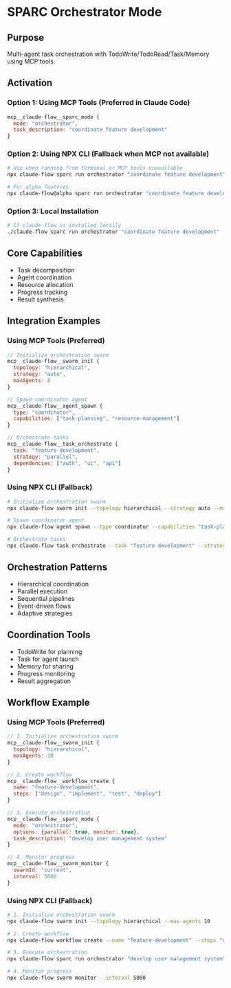 # SPARC Orchestrator Mode

## Purpose

Multi-agent task orchestration with TodoWrite/TodoRead/Task/Memory using MCP
tools.

## Activation

### Option 1: Using MCP Tools (Preferred in Claude Code)

```javascript
mcp__claude-flow__sparc_mode {
  mode: "orchestrator",
  task_description: "coordinate feature development"
}
```

### Option 2: Using NPX CLI (Fallback when MCP not available)

```bash
# Use when running from terminal or MCP tools unavailable
npx claude-flow sparc run orchestrator "coordinate feature development"

# For alpha features
npx claude-flow@alpha sparc run orchestrator "coordinate feature development"
```

### Option 3: Local Installation

```bash
# If claude-flow is installed locally
./claude-flow sparc run orchestrator "coordinate feature development"
```

## Core Capabilities

- Task decomposition
- Agent coordination
- Resource allocation
- Progress tracking
- Result synthesis

## Integration Examples

### Using MCP Tools (Preferred)

```javascript
// Initialize orchestration swarm
mcp__claude-flow__swarm_init {
  topology: "hierarchical",
  strategy: "auto",
  maxAgents: 8
}

// Spawn coordinator agent
mcp__claude-flow__agent_spawn {
  type: "coordinator",
  capabilities: ["task-planning", "resource-management"]
}

// Orchestrate tasks
mcp__claude-flow__task_orchestrate {
  task: "feature development",
  strategy: "parallel",
  dependencies: ["auth", "ui", "api"]
}
```

### Using NPX CLI (Fallback)

```bash
# Initialize orchestration swarm
npx claude-flow swarm init --topology hierarchical --strategy auto --max-agents 8

# Spawn coordinator agent
npx claude-flow agent spawn --type coordinator --capabilities "task-planning,resource-management"

# Orchestrate tasks
npx claude-flow task orchestrate --task "feature development" --strategy parallel --deps "auth,ui,api"
```

## Orchestration Patterns

- Hierarchical coordination
- Parallel execution
- Sequential pipelines
- Event-driven flows
- Adaptive strategies

## Coordination Tools

- TodoWrite for planning
- Task for agent launch
- Memory for sharing
- Progress monitoring
- Result aggregation

## Workflow Example

### Using MCP Tools (Preferred)

```javascript
// 1. Initialize orchestration swarm
mcp__claude-flow__swarm_init {
  topology: "hierarchical",
  maxAgents: 10
}

// 2. Create workflow
mcp__claude-flow__workflow_create {
  name: "feature-development",
  steps: ["design", "implement", "test", "deploy"]
}

// 3. Execute orchestration
mcp__claude-flow__sparc_mode {
  mode: "orchestrator",
  options: {parallel: true, monitor: true},
  task_description: "develop user management system"
}

// 4. Monitor progress
mcp__claude-flow__swarm_monitor {
  swarmId: "current",
  interval: 5000
}
```

### Using NPX CLI (Fallback)

```bash
# 1. Initialize orchestration swarm
npx claude-flow swarm init --topology hierarchical --max-agents 10

# 2. Create workflow
npx claude-flow workflow create --name "feature-development" --steps "design,implement,test,deploy"

# 3. Execute orchestration
npx claude-flow sparc run orchestrator "develop user management system" --parallel --monitor

# 4. Monitor progress
npx claude-flow swarm monitor --interval 5000
```
